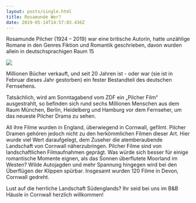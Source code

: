 ```yaml
---
layout: posts/single.html
title: Rosamunde Wer?
date: 2019-05-14T14:57:03.436Z
---
```

Rosamunde Pilcher (1924 – 2019) war eine britische Autorin, hatte unzählige Romane in den Genres Fiktion und Romantik geschrieben, davon wurden allein in deutschsprachigen Raum 15 

![](/images/uploads/rosamunde-pilcher.jpg)

Millionen Bücher verkauft, und seit 20 Jahren ist - oder war (sie ist in Februar dieses Jahr gestorben) ein fester Bestandteil des deutschen Fernsehens.

Tatsächlich, wird am Sonntagabend vom ZDF ein „Pilcher Film“ ausgestrahlt, so befinden sich rund sechs Millionen Menschen aus dem Raum München, Berlin, Heidelberg und Hamburg vor dem Fernseher, um das neueste Pilcher Drama zu sehen. 

All ihre Filme wurden in England, überwiegend in Cornwall, gefilmt. Pilcher Dramen gehören jedoch nicht zu den herkömmlichen Filmen dieser Art. Hier wurde viel Wert daraufgelegt, dem Zuseher die atemberaubende Landschaft von Cornwall näherzubringen. Pilcher Filme sind von landschaftlichen Filmaufnahmen geprägt. Was würde sich besser für einige romantische Momente eignen, als das Sonnen überflutete Moorland im Westen? Wilde Autojagden und mehr Spannung hingegen wird bei den Überflügen der Klippen spürbar. Insgesamt wurden 120 Filme in Devon, Cornwall gedreht.

Lust auf die herrliche Landschaft Südenglands? Ihr seid bei uns im B&B Häusle in Cornwall herzlich willkommen!
